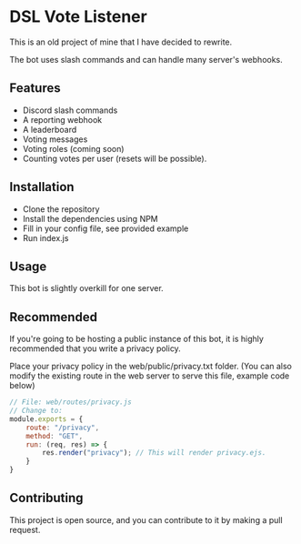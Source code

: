 # DSL Vote Listener
This is an old project of mine that I have decided to rewrite. 

The bot uses slash commands and can handle many server's webhooks.

## Features
- Discord slash commands
- A reporting webhook
- A leaderboard
- Voting messages
- Voting roles (coming soon)
- Counting votes per user (resets will be possible).

## Installation
- Clone the repository
- Install the dependencies using NPM
- Fill in your config file, see provided example
- Run index.js

## Usage
This bot is slightly overkill for one server.

## Recommended
If you're going to be hosting a public instance of this bot, it is highly recommended that you write a privacy policy.

Place your privacy policy in the web/public/privacy.txt folder. (You can also modify the existing route in the web server to serve this file, example code below)

```js
// File: web/routes/privacy.js
// Change to:
module.exports = {
    route: "/privacy",
    method: "GET",
    run: (req, res) => {
        res.render("privacy"); // This will render privacy.ejs.
    }
}
```

## Contributing
This project is open source, and you can contribute to it by making a pull request.